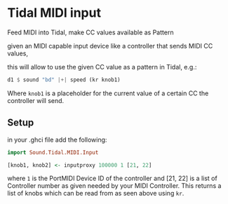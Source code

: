 # Tidal MIDI input
Feed MIDI into Tidal, make CC values available as Pattern

given an MIDI capable input device like a controller that sends MIDI CC values,

this will allow to use the given CC value as a pattern in Tidal, e.g.:


```haskell
d1 $ sound "bd" |+| speed (kr knob1)
```

Where `knob1` is a placeholder for the current value of a certain CC the controller will send.

## Setup

in your .ghci file add the following:

```haskell
import Sound.Tidal.MIDI.Input

[knob1, knob2] <- inputproxy 100000 1 [21, 22]
```

where `1` is the PortMIDI Device ID of the controller and [21, 22] is a list of Controller number
as given needed by your MIDI Controller. This returns a list of knobs which can be read from as seen above using `kr`.
